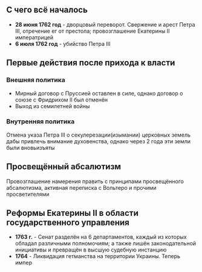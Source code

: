 ## С чего всё началось
- **28 июня 1762 год** - дворцовый переворот. Свержение и арест Петра III, отречение ег от престола; провозглашение Екатерины II императрицей
- **6 июля 1762 год** - убийство Петра III
## Первые действия после прихода к власти
### Внешняя политика
- Мирный договор с Пруссией оставлен в силе, однако договор о союзе с Фридрихом II был отменён
- Выход из семилетней войны
### Внутренняя политика
Отмена указа Петра III о секулерезации(изымании) церковных земель дабы привлечь внимание духовенства, однако через 2 года эти земли были вновьизъяты
## Просвещённый абсалютизм
Провозглашение намерения править с принципами просвещённого абсалютизма, активная переписка с Вольтеро и прочими просветителями
## Реформы Eкатерины II в области государственного управления
- **1763 г.** - Сенат разделён на 6 департаментов, каждый из которых обладал различными полномочиям; а также лишён законодательной инициативы и превращён в высшую судебную инстанцию
- **1764** - Ликвидация гетманства на территории Украины. Теперь импер 